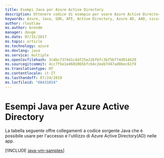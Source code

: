```yaml
---
title: Esempi Java per Azure Active Directory
description: Ottenere codice di esempio per usare Azure Active Directory dalle app Java.
keywords: Azure, Java, SDK, API, Active Directory, Azure AD, AAD, sicurezza, accesso, autenticazione, SSO, SAML
author: rloutlaw
ms.author: brendm
manager: douge
ms.date: 07/31/2017
ms.topic: article
ms.technology: azure
ms.devlang: java
ms.service: multiple
ms.openlocfilehash: 3c4bc7374d1c4df25e22bf6fc3bf5bf74d914420
ms.sourcegitcommit: 4cc7f5e1e4601065bfcb4c2eeb7d47ad0bec61f8
ms.translationtype: HT
ms.contentlocale: it-IT
ms.lasthandoff: 07/24/2019
ms.locfileid: "68431014"
---
```

# <a name="java-samples-for-azure-active-directory"></a>Esempi Java per Azure Active Directory

La tabella seguente offre collegamenti a codice sorgente Java che è possibile usare per l'accesso e l'utilizzo di Azure Active Directory(AD) nelle app.

[!INCLUDE [java-vm-samples](includes/java-aad-samples.md)]